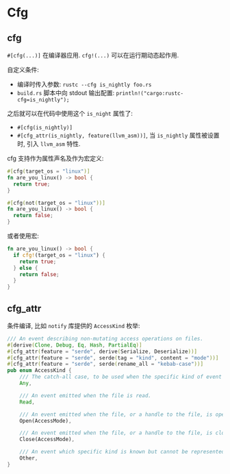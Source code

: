 
# Cfg

## cfg
`#[cfg(...)]` 在编译器应用.
`cfg!(...)` 可以在运行期动态起作用.

自定义条件:
* 编译时传入参数: `rustc --cfg is_nightly foo.rs`
* `build.rs` 脚本中向 stdout 输出配置: `println!("cargo:rustc-cfg=is_nightly");`

之后就可以在代码中使用这个 `is_night` 属性了:
* `#[cfg(is_nightly)]`
* `#[cfg_attr(is_nightly, feature(llvm_asm))]`, 当 `is_nightly` 属性被设置时, 引入
`llvm_asm` 特性.

cfg 支持作为属性声名及作为宏定义:
```rust
#[cfg(target_os = "linux")]
fn are_you_linux() -> bool {
  return true;
}

#[cfg(not(target_os = "linux"))]
fn are_you_linux() -> bool {
  return false;
}
```

或者使用宏:
```rust
fn are_you_linux() -> bool {
  if cfg!(target_os = "linux") {
    return true;
  } else {
    return false;
  }
}
```

## cfg_attr
条件编译, 比如 `notify` 库提供的 `AccessKind` 枚举:

```rust
/// An event describing non-mutating access operations on files.
#[derive(Clone, Debug, Eq, Hash, PartialEq)]
#[cfg_attr(feature = "serde", derive(Serialize, Deserialize))]
#[cfg_attr(feature = "serde", serde(tag = "kind", content = "mode"))]
#[cfg_attr(feature = "serde", serde(rename_all = "kebab-case"))]
pub enum AccessKind {
    /// The catch-all case, to be used when the specific kind of event is unknown.
    Any,

    /// An event emitted when the file is read.
    Read,

    /// An event emitted when the file, or a handle to the file, is opened.
    Open(AccessMode),

    /// An event emitted when the file, or a handle to the file, is closed.
    Close(AccessMode),

    /// An event which specific kind is known but cannot be represented otherwise.
    Other,
}

```

